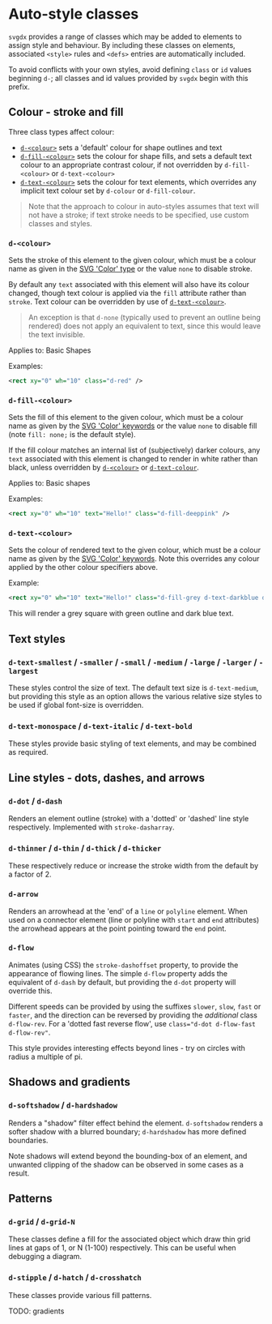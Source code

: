 # Auto-style classes

`svgdx` provides a range of classes which may be added to elements to assign style
and behaviour. By including these classes on elements, associated `<style>` rules and
`<defs>` entries are automatically included.

To avoid conflicts with your own styles, avoid defining `class` or `id` values
beginning `d-`; all classes and id values provided by `svgdx` begin with this prefix.

## Colour - stroke and fill

Three class types affect colour:

- [`d-<colour>`](#d-colour) sets a 'default' colour for shape outlines and text
- [`d-fill-<colour>`](#d-fill-colour) sets the colour for shape fills, and sets a default text colour to an appropriate contrast colour, if not overridden by `d-fill-<colour>` or `d-text-<colour>`
- [`d-text-<colour>`](#d-text-colour) sets the colour for text elements, which overrides any implicit text colour set by `d-colour` or `d-fill-colour`.

> Note that the approach to colour in auto-styles assumes that text will not have a stroke; if text stroke needs to be specified, use custom classes and styles.

### `d-<colour>`
Sets the stroke of this element to the given colour, which must be a colour name as
given in the [SVG 'Color' type](https://www.w3.org/TR/SVG11/types.html#DataTypeColor)
or the value `none` to disable stroke.

By default any `text` associated with this element will also have its colour changed, though text colour is applied via the `fill` attribute rather than `stroke`. Text colour can be overridden by use of [`d-text-<colour>`](#d-text-colour).

> An exception is that `d-none` (typically used to prevent an outline being rendered) does not apply an equivalent to text, since this would leave the text invisible.

Applies to: Basic Shapes

Examples:
```xml
<rect xy="0" wh="10" class="d-red" />
```

### `d-fill-<colour>`
Sets the fill of this element to the given colour, which must be a colour name as given
by the [SVG 'Color' keywords](https://www.w3.org/TR/SVG11/types.html#ColorKeywords) or
the value `none` to disable fill (note `fill: none;` is the default style).

If the fill colour matches an internal list of (subjectively) darker colours,
any `text` associated with this element is changed to render in white rather than black, unless overridden by [`d-<colour>`](#d-colour) or [`d-text-colour`](#d-text-colour).

Applies to: Basic shapes

Examples:
```xml
<rect xy="0" wh="10" text="Hello!" class="d-fill-deeppink" />
```

### `d-text-<colour>`
Sets the colour of rendered text to the given colour, which must be a colour name as given
by the [SVG 'Color' keywords](https://www.w3.org/TR/SVG11/types.html#ColorKeywords).
Note this overrides any colour applied by the other colour specifiers above.

Example:
```xml
<rect xy="0" wh="10" text="Hello!" class="d-fill-grey d-text-darkblue d-green" />
```

This will render a grey square with green outline and dark blue text.

## Text styles

### `d-text-smallest` / `-smaller` / `-small` / `-medium` / `-large` / `-larger` / `-largest`

These styles control the size of text. The default text size is `d-text-medium`, but providing
this style as an option allows the various relative size styles to be used if global font-size
is overridden.

### `d-text-monospace` / `d-text-italic` / `d-text-bold`

These styles provide basic styling of text elements, and may be combined as required.

## Line styles - dots, dashes, and arrows

### `d-dot` / `d-dash`
Renders an element outline (stroke) with a 'dotted' or 'dashed' line style respectively.
Implemented with `stroke-dasharray`.

### `d-thinner` / `d-thin` / `d-thick` / `d-thicker`
These respectively reduce or increase the stroke width from the default by a factor of 2.

### `d-arrow`
Renders an arrowhead at the 'end' of a `line` or `polyline` element. When used on a
connector element (line or polyline with `start` and `end` attributes) the arrowhead
appears at the point pointing toward the `end` point.

### `d-flow`
Animates (using CSS) the `stroke-dashoffset` property, to provide the appearance of
flowing lines. The simple `d-flow` property adds the equivalent of `d-dash` by default,
but providing the `d-dot` property will override this.

Different speeds can be provided by using the suffixes `slower`, `slow`, `fast` or
`faster`, and the direction can be reversed by providing the *additional* class
`d-flow-rev`. For a 'dotted fast reverse flow', use `class="d-dot d-flow-fast d-flow-rev"`.

This style provides interesting effects beyond lines - try on circles with radius a
multiple of pi.

## Shadows and gradients

### `d-softshadow` / `d-hardshadow`
Renders a "shadow" filter effect behind the element. `d-softshadow` renders a softer
shadow with a blurred boundary; `d-hardshadow` has more defined boundaries.

Note shadows will extend beyond the bounding-box of an element, and unwanted clipping
of the shadow can be observed in some cases as a result.

## Patterns

### `d-grid` / `d-grid-N`
These classes define a fill for the associated object which draw thin grid lines at
gaps of 1, or N (1-100) respectively. This can be useful when debugging a diagram.

### `d-stipple` / `d-hatch` / `d-crosshatch`
These classes provide various fill patterns.


TODO: gradients
